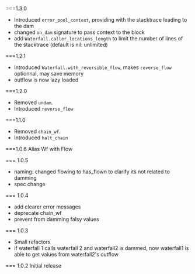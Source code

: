 ===1.3.0
- Introduced `error_pool_context`, providing with the stacktrace leading to the dam
- changed `on_dam` signature to pass context to the block
- add `Waterfall.caller_locations_length` to limit the number of lines of the stacktrace (default is nil: unlimited)

===1.2.1
- Introduced `Waterfall.with_reversible_flow`, makes `reverse_flow` optionnal, may save memory
- outflow is now lazy loaded

===1.2.0
- Removed `undam`.
- Introduced `reverse_flow`

===1.1.0
- Removed `chain_wf`.
- Introduced `halt_chain`

===1.0.6
Alias Wf with Flow

=== 1.0.5
- naming: changed flowing to has_flown to clarify its not related to damming
- spec change

=== 1.0.4
- add clearer error messages
- deprecate chain_wf
- prevent from damming falsy values

=== 1.0.3
- Small refactors
- if waterfall 1 calls waterfall 2 and waterfall2 is dammed, now waterfall1 is able to get values from waterfall2's outflow

=== 1.0.2
Initial release
